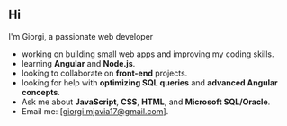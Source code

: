 ## Hi

I'm Giorgi, a passionate web developer

-  working on building small web apps and improving my coding skills.
-  learning **Angular** and **Node.js**.
-  looking to collaborate on **front-end** projects.
-  looking for help with **optimizing SQL queries** and **advanced Angular concepts**.
-  Ask me about **JavaScript**, **CSS**, **HTML**, and **Microsoft SQL/Oracle**.
-  Email me: [giorgi.mjavia17@gmail.com].

